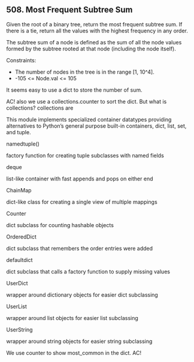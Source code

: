 ## 508. Most Frequent Subtree Sum

Given the root of a binary tree, return the most frequent subtree sum. If there is a tie, return all the values with the highest frequency in any order.

The subtree sum of a node is defined as the sum of all the node values formed by the subtree rooted at that node (including the node itself).

Constraints:

* The number of nodes in the tree is in the range [1, 10^4].
* -105 <= Node.val <= 105

It seems easy to use a dict to store the number of sum.

AC! also we use a collections.counter to sort the dict. But what is collections? collections are 

This module implements specialized container datatypes providing alternatives to Python’s general purpose built-in containers, dict, list, set, and tuple.

namedtuple()

factory function for creating tuple subclasses with named fields

deque

list-like container with fast appends and pops on either end

ChainMap

dict-like class for creating a single view of multiple mappings

Counter

dict subclass for counting hashable objects

OrderedDict

dict subclass that remembers the order entries were added

defaultdict

dict subclass that calls a factory function to supply missing values

UserDict

wrapper around dictionary objects for easier dict subclassing

UserList

wrapper around list objects for easier list subclassing

UserString

wrapper around string objects for easier string subclassing

We use counter to show most_common in the dict. AC!

